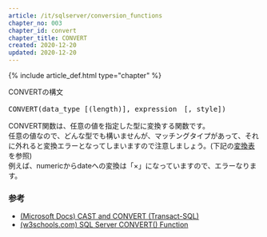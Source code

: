 ```yaml
---
article: /it/sqlserver/conversion_functions
chapter_no: 003
chapter_id: convert
chapter_title: CONVERT
created: 2020-12-20
updated: 2020-12-20
---
```

{% include article_def.html type="chapter" %}

<div class="code-box">
<div class="title">CONVERTの構文</div>
<pre>
CONVERT(data_type [(length)], expression　[, style])
</pre>
</div>

CONVERT関数は、任意の値を指定した型に変換する関数です。  
任意の値なので、どんな型でも構いませんが、マッチングタイプがあって、それに外れると変換エラーとなってしまいますので注意しましょう。(下記の[変換表](#explicit-convertion-table)を参照)  
例えば、numericからdateへの変換は「×」になっていますので、エラーなります。

### 参考
- [(Microsoft Docs) CAST and CONVERT (Transact-SQL)](https://docs.microsoft.com/en-us/sql/t-sql/functions/cast-and-convert-transact-sql?view=sql-server-ver15)
- [(w3schools.com) SQL Server CONVERT() Function](https://www.w3schools.com/sql/func_sqlserver_convert.asp)